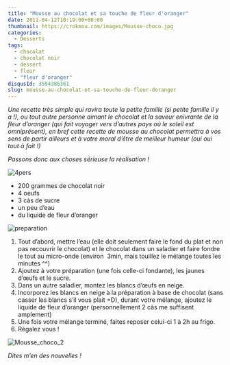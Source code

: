 ```yaml
---
title: "Mousse au chocolat et sa touche de fleur d'oranger"
date: 2011-04-12T10:19:00+00:00
thumbnail: https://crokmou.com/images/Mousse-choco.jpg
categories:
  - Desserts
tags:
  - chocolat
  - chocolat noir
  - dessert
  - fleur
  - "fleur d'oranger"
disqusId: 3594386361
slug: mousse-au-chocolat-et-sa-touche-de-fleur-doranger
---
```


_Une recette très simple qui ravira toute la petite famille (si petite famille il y a !), ou tout autre personne aimant le chocolat et la saveur enivrante de la fleur d’oranger (qui fait voyager vers d’autres pays où le soleil est omniprésent), en bref cette recette de mousse au chocolat permettra à vos sens de partir ailleurs et à votre moral d’être de meilleur humeur (oui oui tout à fait !)_

_Passons donc aux choses sérieuse la réalisation !_

![4pers](http://storage.canalblog.com/71/64/825568/62416184_p.jpeg)

*   200 grammes de chocolat noir
*   4 oeufs
*   3 càs de sucre
*   un peu d’eau
*   du liquide de fleur d’oranger

![preparation](http://storage.canalblog.com/92/13/825568/62416201_p.jpeg)

1.  Tout d’abord, mettre l’eau (elle doit seulement faire le fond du plat et non pas recouvrir le chocolat) et le chocolat dans un saladier et faire fondre le tout au micro-onde (environ  3min, mais touillez le mélange toutes les minutes ^^)
2.  Ajoutez à votre préparation (une fois celle-ci fondante), les jaunes d’œufs et le sucre.
3.  Dans un autre saladier, montez les blancs d’œufs en neige.
4.  Incorporez les blancs en neige à la préparation à base de chocolat (sans casser les blancs s’il vous plait =D), durant votre mélange, ajoutez le liquide de fleur d’oranger (personnellement 2 càs me suffisent amplement)
5.  Une fois votre mélange terminé, faites reposer celui-ci 1 à 2h au frigo.
6.  Régalez vous !

![Mousse_choco_2](http://storage.canalblog.com/96/27/825568/61894049_p.jpg)

_Dites m’en des nouvelles !_